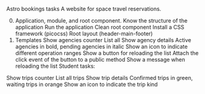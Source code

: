 Astro bookings tasks
A website for space travel reservations.

0. Application, module, and root component.
 Know the structure of the application
 Run the application
 Clean root component
 Install a CSS framework (picocss)
 Root layout (header-main-footer)
1. Templates
 Show agencies counter
 List all
 Show agency details
 Active agencies in bold, pending agencies in italic
 Show an icon to indicate different operation ranges
 Show a button for reloading the list
 Attach the click event of the button to a public method
 Show a message when reloading the list
Student tasks:

 Show trips counter
 List all trips
 Show trip details
 Confirmed trips in green, waiting trips in orange
 Show an icon to indicate the trip kind
 